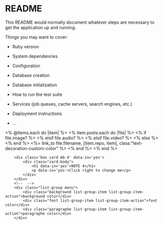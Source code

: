 # README

This README would normally document whatever steps are necessary to get the
application up and running.

Things you may want to cover:

* Ruby version

* System dependencies

* Configuration

* Database creation

* Database initialization

* How to run the test suite

* Services (job queues, cache servers, search engines, etc.)

* Deployment instructions

* ...



<% @items.each do |item| %>
    <% item.posts.each do |file| %>
        <% if file.image? %>
            <i class="bi bi-file-earmark-image"></i>
        <% elsif file.audio? %>
            <i class="bi bi-file-earmark-music"></i>
        <% elsif file.video? %>
            <i class="bi bi-file-earmark-play"></i>
        <% else %>
            <i class="bi bi-file-earmark"></i>
        <% end %>
        <%= link_to file.filename, [item.repo, item], class:"text-decoration-custom-color" %>
    <% end %>
<% end %>

<!--  -->


        <div class='box card mb-4' data-in='yes'>
            <div class="card-body">
                <h1 data-in='yes'>NOTE 4</h1>
                <p data-in='yes'>Click right to change me</p>
            </div>
        </div>
        <!--  -->
        <div class="list-group menu">
            <div class="background list-group-item list-group-item-action">background color</div>
            <div class="font list-group-item list-group-item-action">font color</div>
            <div class="paragraphe list-group-item list-group-item-action">paragraphe color</div>
        </div>